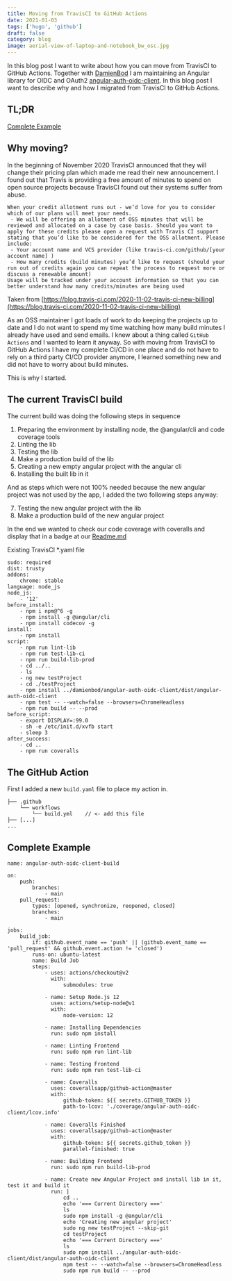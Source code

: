 ```yaml
---
title: Moving from TravisCI to GitHub Actions
date: 2021-01-03
tags: ['hugo', 'github']
draft: false
category: blog
image: aerial-view-of-laptop-and-notebook_bw_osc.jpg
---
```


In this blog post I want to write about how you can move from TravisCI to GitHub Actions. Together with [DamienBod](https://twitter.com/damien_bod?lang=en) I am maintaining an Angular library for OIDC and OAuth2 [angular-auth-oidc-client](https://github.com/damienbod/angular-auth-oidc-client). In this blog post I want to describe why and how I migrated from TravisCI to GitHub Actions.

## TL;DR

[Complete Example](#complete-example)

## Why moving?

In the beginning of November 2020 TravisCI announced that they will change their pricing plan which made me read their new announcement. I found out that Travis is providing a free amount of minutes to spend on open source projects because TravisCI found out their systems suffer from abuse.

```
When your credit allotment runs out - we’d love for you to consider which of our plans will meet your needs.
 - We will be offering an allotment of OSS minutes that will be reviewed and allocated on a case by case basis. Should you want to apply for these credits please open a request with Travis CI support stating that you’d like to be considered for the OSS allotment. Please include:
 - Your account name and VCS provider (like travis-ci.com/github/[your account name] )
 - How many credits (build minutes) you’d like to request (should your run out of credits again you can repeat the process to request more or discuss a renewable amount)
Usage will be tracked under your account information so that you can better understand how many credits/minutes are being used
```

Taken from [https://blog.travis-ci.com/2020-11-02-travis-ci-new-billing](https://blog.travis-ci.com/2020-11-02-travis-ci-new-billing)

As an OSS maintainer I got loads of work to do keeping the projects up to date and I do not want to spend my time watching how many build minutes I already have used and send emails. I knew about a thing called `GitHub Actions` and I wanted to learn it anyway. So with moving from TravisCI to GitHub Actions I have my complete CI/CD in one place and do not have to rely on a third party CI/CD provider anymore, I learned something new and did not have to worry about build minutes.

This is why I started.

## The current TravisCI build

The current build was doing the following steps in sequence

1. Preparing the environment by installing node, the @angular/cli and code coverage tools
2. Linting the lib
3. Testing the lib
4. Make a production build of the lib
5. Creating a new empty angular project with the angular cli
6. Installing the built lib in it

And as steps which were not 100% needed because the new angular project was not used by the app, I added the two following steps anyway:

7. Testing the new angular project with the lib
8. Make a production build of the new angular project

In the end we wanted to check our code coverage with coveralls and display that in a badge at our [Readme.md](https://github.com/damienbod/angular-auth-oidc-client/blob/main/README.md)

Existing TravisCI \*.yaml file

```
sudo: required
dist: trusty
addons:
    chrome: stable
language: node_js
node_js:
    - '12'
before_install:
    - npm i npm@^6 -g
    - npm install -g @angular/cli
    - npm install codecov -g
install:
    - npm install
script:
    - npm run lint-lib
    - npm run test-lib-ci
    - npm run build-lib-prod
    - cd ../..
    - ls
    - ng new testProject
    - cd ./testProject
    - npm install ../damienbod/angular-auth-oidc-client/dist/angular-auth-oidc-client
    - npm test -- --watch=false --browsers=ChromeHeadless
    - npm run build -- --prod
before_script:
    - export DISPLAY=:99.0
    - sh -e /etc/init.d/xvfb start
    - sleep 3
after_success:
    - cd ..
    - npm run coveralls

```

## The GitHub Action

First I added a new `build.yaml` file to place my action in.

```
├── .github
    └── workflows
        └── build.yml    // <- add this file
├── [...]
...
```

## Complete Example

```
name: angular-auth-oidc-client-build

on:
    push:
        branches:
            - main
    pull_request:
        types: [opened, synchronize, reopened, closed]
        branches:
            - main

jobs:
    build_job:
        if: github.event_name == 'push' || (github.event_name == 'pull_request' && github.event.action != 'closed')
        runs-on: ubuntu-latest
        name: Build Job
        steps:
            - uses: actions/checkout@v2
              with:
                  submodules: true

            - name: Setup Node.js 12
              uses: actions/setup-node@v1
              with:
                  node-version: 12

            - name: Installing Dependencies
              run: sudo npm install

            - name: Linting Frontend
              run: sudo npm run lint-lib

            - name: Testing Frontend
              run: sudo npm run test-lib-ci

            - name: Coveralls
              uses: coverallsapp/github-action@master
              with:
                  github-token: ${{ secrets.GITHUB_TOKEN }}
                  path-to-lcov: './coverage/angular-auth-oidc-client/lcov.info'

            - name: Coveralls Finished
              uses: coverallsapp/github-action@master
              with:
                  github-token: ${{ secrets.github_token }}
                  parallel-finished: true

            - name: Building Frontend
              run: sudo npm run build-lib-prod

            - name: Create new Angular Project and install lib in it, test it and build it
              run: |
                  cd ..
                  echo '=== Current Directory ==='
                  ls
                  sudo npm install -g @angular/cli
                  echo 'Creating new angular project'
                  sudo ng new testProject --skip-git
                  cd testProject
                  echo '=== Current Directory ==='
                  ls
                  sudo npm install ../angular-auth-oidc-client/dist/angular-auth-oidc-client
                  npm test -- --watch=false --browsers=ChromeHeadless
                  sudo npm run build -- --prod

```
